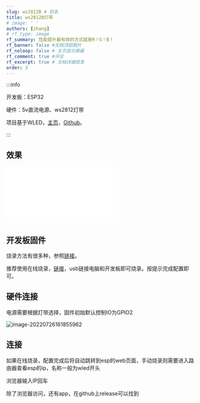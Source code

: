```yaml
---
slug: ws2812B # 别名
title: ws2812B灯带
# image: ' '
authors: [zhang]
# rf_type: image
rf_summary: 性能提升最有效的方式就是R！G！B！
rf_banner: false #文档顶部图片
rf_noloop: false # 主页显示屏蔽
rf_comment: true #评论
rf_excerpt: true # 文档详细信息
order: 3
---
```


:::info

开发板：ESP32

硬件：5v直流电源、ws2812灯带

项目基于WLED，[主页](https://kno.wled.ge/)，[Github](https://github.com/Aircoookie/WLED)。

:::

## 效果

<div class="bilibili">
    <iframe src="//player.bilibili.com/player.html?aid=386272475&bvid=BV1fd4y1S78C&cid=784722341&page=1&high_quality=1" 
    scrolling="no" border="0" frameborder="no" framespacing="0" allowfullscreen="true"> </iframe>
</div>


## 开发板固件

烧录方法有很多种，参照[链接](https://kno.wled.ge/basics/install-binary/)。

推荐使用在线烧录，[链接](https://install.wled.me/)，usb链接电脑和开发板即可烧录。按提示完成配置即可。

## 硬件连接

电源需要根据灯带选择，固件初始默认控制IO为GPIO2



![image-20220726161855962](/img/2022-7-26-ESP-ws2812/image-20220726161855962.png)



## 连接

如果在线烧录，配置完成后将自动跳转到esp的web页面，手动烧录则需要进入路由器查看esp的ip，名称一般为wled开头

浏览器输入IP回车

除了浏览器访问，还有app，在github上release可以找到
